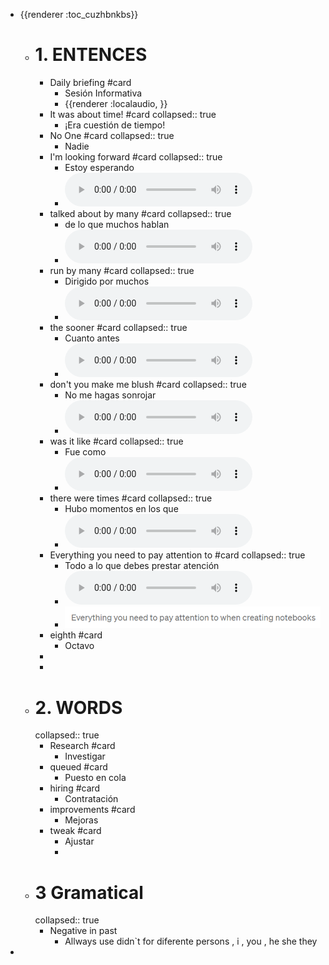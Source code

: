 - {{renderer :toc_cuzhbnkbs}}
	- # 1. ENTENCES
		- Daily briefing #card
			- Sesión Informativa
			- {{renderer :localaudio, }}
		- It was about time!  #card
		  collapsed:: true
			- ¡Era cuestión de tiempo!
		- No One  #card
		  collapsed:: true
			- Nadie
		- I'm looking forward #card
		  collapsed:: true
			- Estoy esperando
			-
			  <html>   <audio controls src="G:\Mi unidad\Autosync\Logmy\NewLog\Audios\1.wav"
			        style=" " >
			  </audio>
			  </html>
		- talked about by many #card
		  collapsed:: true
			- de lo que muchos hablan
			-
			  <html>   <audio controls src="G:\Mi unidad\Autosync\Logmy\NewLog\Audios\2.wav"
			        style=" " >
			  </audio>
			  </html>
		- run by many #card
		  collapsed:: true
			- Dirigido por muchos
			-
			  <html>   <audio controls src="G:\Mi unidad\Autosync\Logmy\NewLog\Audios\3.wav"
			        style=" " >
			  </audio>
			  </html>
		- the sooner #card
		  collapsed:: true
			- Cuanto antes
			-
			  <html>   <audio controls src="G:\Mi unidad\Autosync\Logmy\NewLog\Audios\4.wav"
			        style=" " >
			  </audio>
			  </html>
		- don't you make me blush #card
		  collapsed:: true
			- No me hagas sonrojar
			-
			  <html>   <audio controls src="G:\Mi unidad\Autosync\Logmy\NewLog\Audios\5.wav"
			        style=" " >
			  </audio>
			  </html>
		- was it like  #card
		  collapsed:: true
			- Fue como
			-
			  <html>   <audio controls src="G:\Mi unidad\Autosync\Logmy\NewLog\Audios\was it like.wav"
			        style=" " >
			  </audio>
			  </html>
		- there were times #card
		  collapsed:: true
			- Hubo momentos en los que
			-
			  <html>   <audio controls src="G:\Mi unidad\Autosync\Logmy\NewLog\Audios\there were times.wav"
			        style=" " >
			  </audio>
			  </html>
		- Everything you need to pay attention to #card
		  collapsed:: true
			- Todo a lo que debes prestar atención
			-
			  <html>   <audio controls src="G:\Mi unidad\Autosync\Logmy\NewLog\Audios\Everything you need to pay attention to.wav"
			        style=" " >
			  </audio>
			  </html>
			- ![image.png](../assets/image_1641088009042_0.png)
		- eighth #card
			- Octavo
		-
		-
	- # 2. WORDS
	  collapsed:: true
		- Research #card
			- Investigar
		- queued #card
			- Puesto en cola
		- hiring #card
			- Contratación
		- improvements #card
			- Mejoras
		- tweak #card
			- Ajustar
			-
	- # 3 Gramatical
	  collapsed:: true
		- Negative in past
			- Allways use didn`t  for diferente persons , i , you , he she they
-